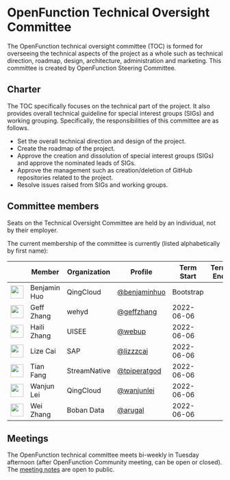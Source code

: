 # OpenFunction Technical Oversight Committee

The OpenFunction technical oversight committee (TOC) is formed for overseeing the technical aspects of the project as a whole such as technical direction, roadmap, design, architecture, administration and marketing. This committee is created by OpenFunction Steering Committee.

## Charter

The TOC specifically focuses on the technical part of the project. It also provides overall technical guideline for special interest groups (SIGs) and working grouping. Specifically, the responsibilities of this committee are as follows.

- Set the overall technical direction and design of the project.
- Create the roadmap of the project.
- Approve the creation and dissolution of special interest groups (SIGs) and approve the nominated leads of SIGs.
- Approve the management such as creation/deletion of GitHub repositories related to the project.
- Resolve issues raised from SIGs and working groups.

## Committee members

Seats on the Technical Oversight Committee are held by an individual, not by their employer.

The current membership of the committee is currently (listed alphabetically by first name):

| &nbsp;  | Member | Organization | Profile | Term Start | Term End |
| ------- | ------ | ------------ | ------- | ---------- | --------
| <img width="30px" src="https://github.com/benjaminhuo.png"> | Benjamin Huo | QingCloud | [@benjaminhuo](https://github.com/benjaminhuo) | Bootstrap  | |
| <img width="30px" src="https://github.com/geffzhang.png"> | Geff Zhang | wehyd | [@geffzhang](https://github.com/geffzhang) | 2022-06-06  | |
| <img width="30px" src="https://github.com/webup.png"> | Haili Zhang | UISEE | [@webup](https://github.com/webup)                 | 2022-06-06  | |
| <img width="30px" src="https://github.com/lizzzcai.png"> | Lize Cai | SAP | [@lizzzcai](https://github.com/lizzzcai) | 2022-06-06 | |
| <img width="30px" src="https://github.com/tpiperatgod.png"> | Tian Fang | StreamNative | [@tpiperatgod](https://github.com/tpiperatgod)  | 2022-06-06  | |
| <img width="30px" src="https://github.com/wanjunlei.png"> | Wanjun Lei | QingCloud | [@wanjunlei](https://github.com/wanjunlei)  | 2022-06-06 | |
| <img width="30px" src="https://github.com/arugal.png"> | Wei Zhang | Boban Data | [@arugal](https://github.com/arugal)  | 2022-06-06 | |

## Meetings

The OpenFunction technical committee meets bi-weekly in Tuesday afternoon (after OpenFunction Community meeting, can be open or closed). The [meeting notes](https://docs.google.com/document/d/1bh5-kVPegjNlIjjq_e37mS3ZhyXWhmmUaysFgeI9_-o/) are open to public.
